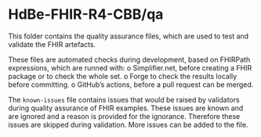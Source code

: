 # HdBe-FHIR-R4-CBB/qa
This folder contains the quality assurance files, which are used to test and validate the FHIR artefacts.

These files are automated checks during development, based on FHIRPath expressions, which are runned with:
o	Simplifier.net, before creating a FHIR package or to check the whole set.
o	Forge to check the results locally before committing.
o	GitHub’s actions, before a pull request can be merged.

The `known-issues` file contains issues that would be raised by validators during quality assurance of FHIR examples. These issues are known and are ignored and a reason is provided for the ignorance. Therefore these issues are skipped during validation. More issues can be added to the file.
